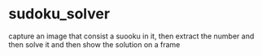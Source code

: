 # sudoku_solver
capture an image that consist a suooku in it, then extract the number and then solve it and then show the solution on a frame
